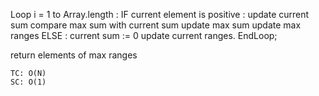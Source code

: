 Loop i = 1 to Array.length :
        IF current element is positive :
                update current sum
                compare max sum with current sum
                update max sum
                update max ranges
        ELSE :
            current sum := 0
            update current ranges.
EndLoop;

return elements of max ranges

    
    TC: O(N)
    SC: O(1)